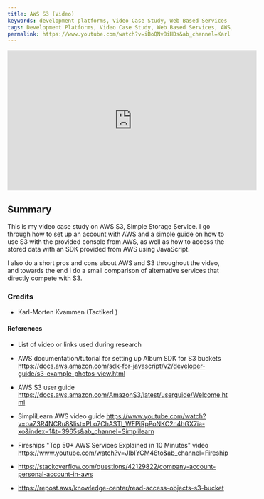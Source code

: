 ```yaml
---
title: AWS S3 (Video)
keywords: development platforms, Video Case Study, Web Based Services
tags: Development Platforms, Video Case Study, Web Based Services, AWS, S3
permalink: https://www.youtube.com/watch?v=iBoQNv8iHDs&ab_channel=Karl
---
```


<iframe width="560" height="315" src="https://www.youtube.com/embed/iBoQNv8iHDs" title="YouTube video player" frameborder="0" allow="accelerometer; autoplay; clipboard-write; encrypted-media; gyroscope; picture-in-picture; web-share" allowfullscreen></iframe>

## Summary

This is my video case study on AWS S3, Simple Storage Service. I go through how to set up an account with AWS and a simple guide on how to use S3 with the provided console from AWS, as well as how to access the stored data with an SDK provided from AWS using JavaScript.

I also do a short pros and cons about AWS and S3 throughout the video, and towards the end i do a small comparison of alternative services that directly compete with S3.

### Credits

- Karl-Morten Kvammen (Tactikerl )

#### References

- List of video or links used during research
- AWS documentation/tutorial for setting up Album SDK for S3 buckets https://docs.aws.amazon.com/sdk-for-javascript/v2/developer-guide/s3-example-photos-view.html

- AWS S3 user guide https://docs.aws.amazon.com/AmazonS3/latest/userguide/Welcome.html

- SimpliLearn AWS video guide https://www.youtube.com/watch?v=oaZ3R4NCRu8&list=PLo7ChASTl_WEPiRpPoNKC2n4hGX7ia-xo&index=1&t=3965s&ab_channel=Simplilearn

- Fireships "Top 50+ AWS Services Explained in 10 Minutes" video https://www.youtube.com/watch?v=JIbIYCM48to&ab_channel=Fireship

- https://stackoverflow.com/questions/42129822/company-account-personal-account-in-aws

- https://repost.aws/knowledge-center/read-access-objects-s3-bucket
